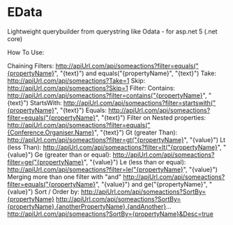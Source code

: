 # EData

Lightweight querybuilder from querystring like Odata - for asp.net 5 (.net core)

How To Use:
 
Chaining Filters:
http://apiUrl.com/api/someactions?filter=equals("{propertyName}", "{text}") and equals("{propertyName}", "{text}")
Take:
http://apiUrl.com/api/someactions?Take=1
Skip:
http://apiUrl.com/api/someactions?Skip=1
Filter:
Contains:
http://apiUrl.com/api/someactions?filter=contains("{propertyName}", "{text}")
StartsWith:
http://apiUrl.com/api/someactions?filter=startswith("{propertyName}", "{text}")
Equals:
http://apiUrl.com/api/someactions?filter=equals("{propertyName}", "{text}")
Filter on Nested properties:
http://apiUrl.com/api/someactions?filter=equals("{Conference.Organiser.Name}", "{text}")
Gt (greater Than):
http://apiUrl.com/api/someactions?filter=gt("{propertyName}", "{value}")
Lt (less Than):
http://apiUrl.com/api/someactions?filter=lt("{propertyName}", "{value}")
Ge (greater than or equal):
http://apiUrl.com/api/someactions?filter=ge("{propertyName}", "{value}")
Le (less than or equal):
http://apiUrl.com/api/someactions?filter=le("{propertyName}", "{value}")
Merging more than one filter with "and"
 http://apiUrl.com/api/someactions?filter=equals("{propertyName}", "{value}") and ge("{propertyName}", "{value}")
Sort / Order by:
http://apiUrl.com/api/someactions?SortBy={propertyName}
http://apiUrl.com/api/someactions?SortBy={propertyName},{anotherPropertyName},{andAnother}...
http://apiUrl.com/api/someactions?SortBy={propertyName}&Desc=true
 

